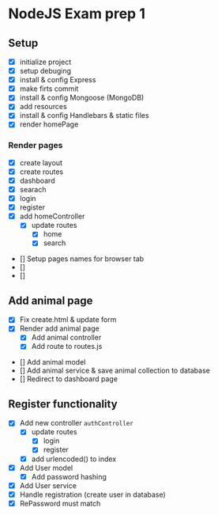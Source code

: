 # NodeJS Exam prep 1

## Setup

- [x] initialize project
- [x] setup debuging
- [x] install & config Express
- [x] make firts commit
- [x] install & config Mongoose (MongoDB)
- [x] add resources
- [x] install & config Handlebars & static files
- [x] render homePage

### Render pages

- [x] create layout
- [x] create routes
- [x] dashboard
- [x] searach
- [x] login
- [x] register
- [x] add homeController
  - [x] update routes
    - [x] home
    - [x] search
- [] Setup pages names for browser tab
- []
- []

## Add animal page

- [x] Fix create.html & update form
- [x] Render add animal page
  - [x] Add animal controller
  - [x] Add route to routes.js
- [] Add animal model
- [] Add animal service & save animal collection to database
- [] Redirect to dashboard page

## Register functionality

- [x] Add new controller `authController`
  - [x] update routes
    - [x] login
    - [x] register
  - [x] add urlencoded() to index
- [x] Add User model
  - [x] Add password hashing
- [x] Add User service
- [x] Handle registration (create user in database)
- [x] RePassword must match

